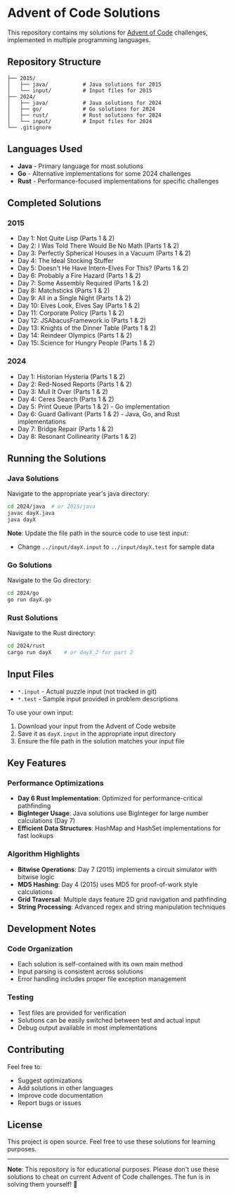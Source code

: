 # Advent of Code Solutions

This repository contains my solutions for [Advent of Code](https://adventofcode.com/) challenges, implemented in multiple programming languages.

## Repository Structure

```
├── 2015/
│   ├── java/           # Java solutions for 2015
│   └── input/          # Input files for 2015
├── 2024/
│   ├── java/           # Java solutions for 2024
│   ├── go/             # Go solutions for 2024
│   ├── rust/           # Rust solutions for 2024
│   └── input/          # Input files for 2024
└── .gitignore
```

## Languages Used

- **Java** - Primary language for most solutions
- **Go** - Alternative implementations for some 2024 challenges
- **Rust** - Performance-focused implementations for specific challenges

## Completed Solutions

### 2015
- Day 1: Not Quite Lisp (Parts 1 & 2)
- Day 2: I Was Told There Would Be No Math (Parts 1 & 2)
- Day 3: Perfectly Spherical Houses in a Vacuum (Parts 1 & 2)
- Day 4: The Ideal Stocking Stuffer
- Day 5: Doesn't He Have Intern-Elves For This? (Parts 1 & 2)
- Day 6: Probably a Fire Hazard (Parts 1 & 2)
- Day 7: Some Assembly Required (Parts 1 & 2)
- Day 8: Matchsticks (Parts 1 & 2)
- Day 9: All in a Single Night (Parts 1 & 2)
- Day 10: Elves Look, Elves Say (Parts 1 & 2)
- Day 11: Corporate Policy (Parts 1 & 2)
- Day 12: JSAbacusFramework.io (Parts 1 & 2)
- Day 13: Knights of the Dinner Table (Parts 1 & 2)
- Day 14: Reindeer Olympics (Parts 1 & 2)
- Day 15: Science for Hungry People (Parts 1 & 2)

### 2024
- Day 1: Historian Hysteria (Parts 1 & 2)
- Day 2: Red-Nosed Reports (Parts 1 & 2)
- Day 3: Mull It Over (Parts 1 & 2)
- Day 4: Ceres Search (Parts 1 & 2)
- Day 5: Print Queue (Parts 1 & 2) - Go implementation
- Day 6: Guard Gallivant (Parts 1 & 2) - Java, Go, and Rust implementations
- Day 7: Bridge Repair (Parts 1 & 2)
- Day 8: Resonant Collinearity (Parts 1 & 2)

## Running the Solutions

### Java Solutions

Navigate to the appropriate year's java directory:

```bash
cd 2024/java  # or 2015/java
javac dayX.java
java dayX
```

**Note**: Update the file path in the source code to use test input:
- Change `../input/dayX.input` to `../input/dayX.test` for sample data

### Go Solutions

Navigate to the Go directory:

```bash
cd 2024/go
go run dayX.go
```

### Rust Solutions

Navigate to the Rust directory:

```bash
cd 2024/rust
cargo run dayX    # or dayX_2 for part 2
```

## Input Files

- `*.input` - Actual puzzle input (not tracked in git)
- `*.test` - Sample input provided in problem descriptions

To use your own input:
1. Download your input from the Advent of Code website
2. Save it as `dayX.input` in the appropriate input directory
3. Ensure the file path in the solution matches your input file

## Key Features

### Performance Optimizations
- **Day 6 Rust Implementation**: Optimized for performance-critical pathfinding
- **BigInteger Usage**: Java solutions use BigInteger for large number calculations (Day 7)
- **Efficient Data Structures**: HashMap and HashSet implementations for fast lookups

### Algorithm Highlights
- **Bitwise Operations**: Day 7 (2015) implements a circuit simulator with bitwise logic
- **MD5 Hashing**: Day 4 (2015) uses MD5 for proof-of-work style calculations
- **Grid Traversal**: Multiple days feature 2D grid navigation and pathfinding
- **String Processing**: Advanced regex and string manipulation techniques

## Development Notes

### Code Organization
- Each solution is self-contained with its own main method
- Input parsing is consistent across solutions
- Error handling includes proper file exception management

### Testing
- Test files are provided for verification
- Solutions can be easily switched between test and actual input
- Debug output available in most implementations

## Contributing

Feel free to:
- Suggest optimizations
- Add solutions in other languages
- Improve code documentation
- Report bugs or issues

## License

This project is open source. Feel free to use these solutions for learning purposes.

---

**Note**: This repository is for educational purposes. Please don't use these solutions to cheat on current Advent of Code challenges. The fun is in solving them yourself! 🎄

